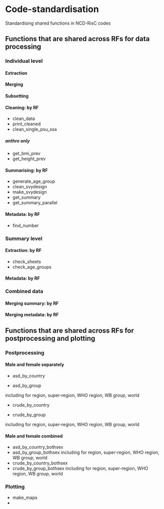 # Code-standardisation
 Standardising shared functions in NCD-RisC codes

## Functions that are shared across RFs for data processing

### Individual level

#### Extraction

#### Merging

#### Subsetting

#### Cleaning: by RF
* clean_data
* print_cleaned
* clean_single_psu_ssa

##### anthro only
* get_bmi_prev
* get_height_prev

#### Summarising: by RF
* generate_age_group
* clean_svydesign
* make_svydesign
* get_summary
* get_summary_parallel

#### Metadata: by RF
* find_number

### Summary level

#### Extraction: by RF
* check_sheets
* check_age_groups

#### Metadata: by RF

### Combined data

#### Merging summary: by RF

#### Merging metadata: by RF

## Functions that are shared across RFs for postprocessing and plotting

### Postprocessing

#### Male and female separately
* asd_by_country

* asd_by_group

including for region, super-region, WHO region, WB group, world

* crude_by_country

* crude_by_group

including for region, super-region, WHO region, WB group, world

#### Male and female combined
* asd_by_country_bothsex
* asd_by_group_bothsex
including for region, super-region, WHO region, WB group, world
* crude_by_country_bothsex
* crude_by_group_bothsex
including for region, super-region, WHO region, WB group, world

### Plotting
* make_maps
* 
